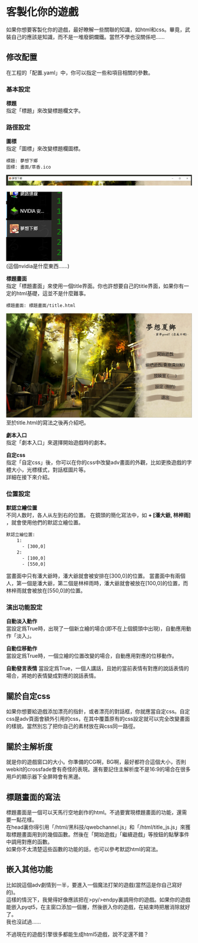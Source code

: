 # 客製化你的遊戲

如果你想要客製化你的遊戲，最好瞭解一些關聯的知識，如html和css。畢竟，武裝自己的應該是知識，而不是一堆廢銅爛鐵。當然不學也沒關係吧……

## 修改配置

在工程的「配置.yaml」中，你可以指定一些和項目相關的參數。

### 基本設定
__標題__   
指定「標題」來改變標題欄文字。

### 路徑設定
__圖標__   
指定「圖標」來改變標題欄圖標。
```
標題: 夢想下鄉
圖標: 畫面/萃香.ico
```
![](標題欄.jpg)

![](標題欄2.jpg)   
(這個nvidia是什麼東西……)

__標題畫面__   
指定「標題畫面」來使用一個title界面。你也許想要自己的title界面，如果你有一定的html基礎，這並不是什麼難事。
```
標題畫面: 標題畫面/title.html
```
![](標題畫面.jpg)
至於title.html的寫法之後再介紹吧。

__劇本入口__   
指定「劇本入口」來選擇開始遊戲時的劇本。


__自定css__   
指定「自定css」後，你可以在你的css中改變adv畫面的外觀，比如更換遊戲的字體大小，光標樣式，對話框圖片等。   
詳細在接下來介紹。

### 位置設定

__默認立繪位置__   
不同人数时，各人从左到右的位置。
在鏡頭的簡化寫法中，如 __+ [潘大爺, 林梓雨]__ ，就會使用他們的默認立繪位置。
```
默認立繪位置: 
    1:
      - [300,0]
    2:
      - [100,0]
      - [550,0]
```
當畫面中只有潘大爺時，潘大爺就會被安排在[300,0]的位置。
當畫面中有兩個人，第一個是潘大爺，第二個是林梓雨時，潘大爺就會被放在[100,0]的位置，而林梓雨就會被放在[550,0]的位置。

### 演出功能設定
__自動淡入動作__   
當設定爲True時，出現了一個新立繪的場合(即不在上個鏡頭中出現)，自動應用動作「淡入」。

__自動位移動作__   
當設定爲True時，一個立繪的位置改變的場合，自動應用對應的位移動作。

__自動發言表情__ 
當設定爲True，一個人講話，且她的當前表情有對應的說話表情的場合，將她的表情變成對應的說話表情。

## 關於自定css
如果你想要給遊戲添加漂亮的指針，或者漂亮的對話框，你就應當自定css。自定css是adv頁面會額外引用的css，在其中覆蓋原有的css設定就可以完全改變畫面的樣貌。當然別忘了把你自己的素材放在與css同一路徑。

## 關於主解析度
就是你的遊戲窗口的大小。你準備的CG啊，BG啊，最好都符合這個大小，否則webkit的crossfade會有奇怪的表現。還有要記住主解析度不是16:9的場合在很多用戶的顯示器下全屏時會有黑邊。

## 標題畫面的寫法
標題畫面是一個可以天馬行空地創作的html。不過要實現標題畫面的功能，還需要一點花樣。   
在head裏你得引用「/html/黑科技/qwebchannel.js」和「/html/title_js.js」來獲取標題畫面用到的幾個函數。然後在「開始遊戲」「繼續遊戲」等按鈕的點擊事件中調用對應的函數。   
如果你不太清楚這些函數的功能的話，也可以參考默認html的寫法。


## 嵌入其他功能
比如說這個adv劇情到一半，要進入一個魔法打架的遊戲(當然這是你自己寫好的)。   
這樣的情況下，我覺得好像應該把在>py/>endpy裏調用你的遊戲。如果你的遊戲能嵌入pyqt5，在主窗口添加一個層，然後嵌入你的遊戲，在結束時把層消除就好了。   
我也沒試過……

不過現在的遊戲引擎很多都能生成html5遊戲，說不定還不錯？